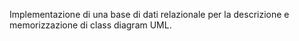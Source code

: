 Implementazione di una base di dati relazionale per la descrizione e memorizzazione di class diagram UML.
